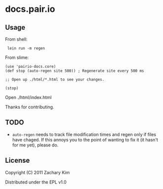 # docs.pair.io

## Usage

From shell:

     lein run -m regen

From slime:

    (use 'pairio-docs.core)
    (def stop (auto-regen site 500)) ; Regenerate site every 500 ms

    ;; Open up ./html/*.html to see your changes.

    (stop)

Open ./html/index.html

Thanks for contributing.

## TODO

* `auto-regen` needs to track file modification times and regen only
  if files have chaged.  If this annoys you to the point of wanting to
  fix it (it hasn't for me yet), please do.

## License

Copyright (C) 2011 Zachary Kim

Distributed under the EPL v1.0
